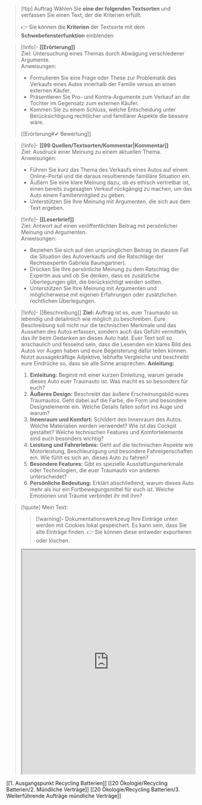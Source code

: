 >[!tip] Auftrag
>Wählen Sie **eine der folgenden Textsorten** und verfassen Sie einen Text, der die Kriterien erfüllt.
>
>👉 Sie können die **Kriterien** der Textsorte mit dem **Schwebefensterfunktion** einblenden

>[!info]- **[[Erörterung]]**  
>Ziel: Untersuchung eines Themas durch Abwägung verschiedener Argumente.  
>Anweisungen:
>- Formulieren Sie eine Frage oder These zur Problematik des Verkaufs eines Autos innerhalb der Familie versus an einen externen Käufer.
>- Präsentieren Sie Pro- und Kontra-Argumente zum Verkauf an die Tochter im Gegensatz zum externen Käufer.
>- Kommen Sie zu einem Schluss, welche Entscheidung unter Berücksichtigung rechtlicher und familiärer Aspekte die bessere wäre.
>
>[[Erörterung#✔ Bewertung]]

>[!info]- **[[99 Quellen/Textsorten/Kommentar|Kommentar]]**  
>Ziel: Ausdruck einer Meinung zu einem aktuellen Thema.  
>Anweisungen:
>- Führen Sie kurz das Thema des Verkaufs eines Autos auf einem Online-Portal und die daraus resultierende familiäre Situation ein.
>- Äußern Sie eine klare Meinung dazu, ob es ethisch vertretbar ist, einen bereits zugesagten Verkauf rückgängig zu machen, um das Auto einem Familienmitglied zu geben.
>- Unterstützen Sie Ihre Meinung mit Argumenten, die sich aus dem Text ergeben.

>[!info]- **[[Leserbrief]]**  
>Ziel: Antwort auf einen veröffentlichten Beitrag mit persönlicher Meinung und Argumenten.  
>Anweisungen:
>- Beziehen Sie sich auf den ursprünglichen Beitrag (in diesem Fall die Situation des Autoverkaufs und die Ratschläge der Rechtsexpertin Gabriela Baumgartner).
>- Drücken Sie Ihre persönliche Meinung zu dem Ratschlag der Expertin aus und ob Sie denken, dass es zusätzliche Überlegungen gibt, die berücksichtigt werden sollten.
>- Unterstützen Sie Ihre Meinung mit Argumenten und möglicherweise mit eigenen Erfahrungen oder zusätzlichen rechtlichen Überlegungen.

>[!info]- [[Beschreibung]]
>**Ziel:** Auftrag ist es, euer Traumauto so lebendig und detailreich wie möglich zu beschreiben. Eure Beschreibung soll nicht nur die technischen Merkmale und das Aussehen des Autos erfassen, sondern auch das Gefühl vermitteln, das ihr beim Gedanken an dieses Auto habt. Euer Text soll so anschaulich und fesselnd sein, dass die Lesenden ein klares Bild des Autos vor Augen haben und eure Begeisterung dafür teilen können. Nutzt aussagekräftige Adjektive, lebhafte Vergleiche und beschreibt eure Eindrücke so, dass sie alle Sinne ansprechen.
>**Anleitung:**
>1. **Einleitung:** Beginnt mit einer kurzen Einleitung, warum gerade dieses Auto euer Traumauto ist. Was macht es so besonders für euch?
  >2. **Äußeres Design:** Beschreibt das äußere Erscheinungsbild eures Traumautos. Geht dabei auf die Farbe, die Form und besondere Designelemente ein. Welche Details fallen sofort ins Auge und warum?
   >3. **Innenraum und Komfort:** Schildert den Innenraum des Autos. Welche Materialien werden verwendet? Wie ist das Cockpit gestaltet? Welche technischen Features und Komfortelemente sind euch besonders wichtig?
   >4. **Leistung und Fahrerlebnis:** Geht auf die technischen Aspekte wie Motorleistung, Beschleunigung und besondere Fahreigenschaften ein. Wie fühlt es sich an, dieses Auto zu fahren?
   >5. **Besondere Features:** Gibt es spezielle Ausstattungsmerkmale oder Technologien, die euer Traumauto von anderen unterscheidet?
   >6. **Persönliche Bedeutung:** Erklärt abschließend, warum dieses Auto mehr als nur ein Fortbewegungsmittel für euch ist. Welche Emotionen und Träume verbindet ihr mit ihm?
   
   >[!quote] Mein Text:
>>[!warning]- Dokumentationswerkzeug 
>Ihre Einträge unten werden mit Cookies lokal gespeichert. Es kann sein, dass Sie alte Einträge finden. 
>👉 Sie können diese entweder exportieren oder löschen.
>
><iframe width="100%" height="600" src="https://app.Lumi.education/run/KWcs8f" allowfullscreen allow="geolocation *; autoplay; encrypted-media"></iframe>

[[1. Ausgangspunkt Recycling Batterien]]
[[20 Ökologie/Recycling Batterien/2. Mündliche Verträge]]
[[20 Ökologie/Recycling Batterien/3. Weiterführende Aufträge mündliche Verträge]]
